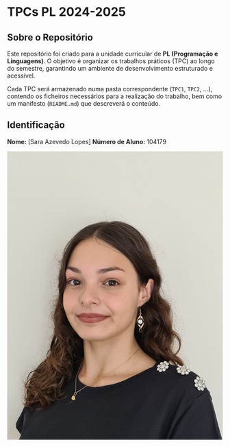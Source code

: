 # TPCs PL 2024-2025

## Sobre o Repositório

Este repositório foi criado para a unidade curricular de **PL (Programação e Linguagens)**. 
O objetivo é organizar os trabalhos práticos (TPC) ao longo do semestre, garantindo um ambiente de desenvolvimento estruturado e acessível.

Cada TPC será armazenado numa pasta correspondente (`TPC1`, `TPC2`, ...), contendo os ficheiros necessários para a realização do trabalho, bem como um manifesto (`README.md`) que descreverá o conteúdo.

## Identificação

**Nome:** [Sara Azevedo Lopes]
**Número de Aluno:** 104179

![Indetificação Sara Azevedo Lopes](fotografia.png)